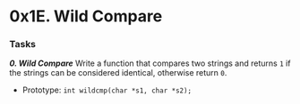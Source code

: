 # 0x1E. Wild Compare

### Tasks

_**0. Wild Compare**_
Write a function that compares two strings and returns `1` if the strings can be considered identical, otherwise return `0`.

- Prototype: `int wildcmp(char *s1, char *s2);`
